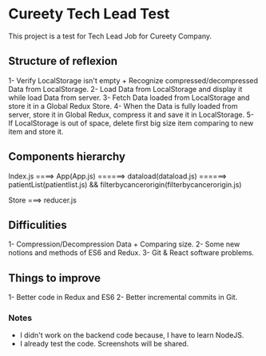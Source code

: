 # Cureety Tech Lead Test

This project is a test for Tech Lead Job for Cureety Company.

## Structure of reflexion

1- Verify LocalStorage isn't empty + Recognize compressed/decompressed Data from LocalStorage.
2- Load Data from LocalStorage and display it while load Data from server.
3- Fetch Data loaded from LocalStorage and store it in a Global Redux Store.
4- When the Data is fully loaded from server, store it in Global Redux, compress it and save it in LocalStorage.
5- If LocalStorage is out of space, delete first big size item comparing to new item and store it.

## Components hierarchy

Index.js    ====>    App(App.js)    ======>    dataload(dataload.js)    ======>    patientList(patientlist.js)    &&    filterbycancerorigin(filterbycancerorigin.js)


Store ===> reducer.js


## Difficulities 

1- Compression/Decompression Data + Comparing size.
2- Some new notions and methods of ES6 and Redux.
3- Git & React software problems.

## Things to improve 

1- Better code in Redux and ES6 
2- Better incremental commits in Git.


### Notes

- I didn't work on the backend code because, I have to learn NodeJS.
- I already test the code. Screenshots will be shared.
